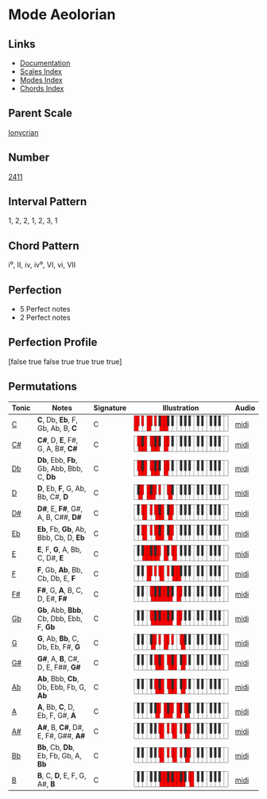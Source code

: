 # Mode Aeolorian

## Links

- [Documentation](index.md)
- [Scales Index](Scales.md)
- [Modes Index](Modes.md)
- [Chords Index](Chords.md)

## Parent Scale

[Ionycrian](ScaleIonycrian.md)

## Number

[2411](https://ianring.com/musictheory/scales/2411)

## Interval Pattern

1, 2, 2, 1, 2, 3, 1

## Chord Pattern

i⁰, II, iv, iv⁰, VI, vi, VII

## Perfection

- 5 Perfect notes
- 2 Perfect notes

## Perfection Profile

[false true false true true true true]

## Permutations

| Tonic | Notes | Signature | Illustration | Audio |
|-------|-------|-----------|--------------|-------|
| [C](ModeCNaturalAeolorian.md) | **C**, Db, **Eb**, F, Gb, Ab, B, **C** | C | ![CNaturalAeolorian](ModeCNaturalAeolorian.png) | [midi](https://github.com/edipermadi/music/blob/main/docs/ModeCNaturalAeolorian.mid?raw=true) |
| [C#](ModeCSharpAeolorian.md) | **C#**, D, **E**, F#, G, A, B#, **C#** | C | ![CSharpAeolorian](ModeCSharpAeolorian.png) | [midi](https://github.com/edipermadi/music/blob/main/docs/ModeCSharpAeolorian.mid?raw=true) |
| [Db](ModeDFlatAeolorian.md) | **Db**, Ebb, **Fb**, Gb, Abb, Bbb, C, **Db** | C | ![DFlatAeolorian](ModeDFlatAeolorian.png) | [midi](https://github.com/edipermadi/music/blob/main/docs/ModeDFlatAeolorian.mid?raw=true) |
| [D](ModeDNaturalAeolorian.md) | **D**, Eb, **F**, G, Ab, Bb, C#, **D** | C | ![DNaturalAeolorian](ModeDNaturalAeolorian.png) | [midi](https://github.com/edipermadi/music/blob/main/docs/ModeDNaturalAeolorian.mid?raw=true) |
| [D#](ModeDSharpAeolorian.md) | **D#**, E, **F#**, G#, A, B, C##, **D#** | C | ![DSharpAeolorian](ModeDSharpAeolorian.png) | [midi](https://github.com/edipermadi/music/blob/main/docs/ModeDSharpAeolorian.mid?raw=true) |
| [Eb](ModeEFlatAeolorian.md) | **Eb**, Fb, **Gb**, Ab, Bbb, Cb, D, **Eb** | C | ![EFlatAeolorian](ModeEFlatAeolorian.png) | [midi](https://github.com/edipermadi/music/blob/main/docs/ModeEFlatAeolorian.mid?raw=true) |
| [E](ModeENaturalAeolorian.md) | **E**, F, **G**, A, Bb, C, D#, **E** | C | ![ENaturalAeolorian](ModeENaturalAeolorian.png) | [midi](https://github.com/edipermadi/music/blob/main/docs/ModeENaturalAeolorian.mid?raw=true) |
| [F](ModeFNaturalAeolorian.md) | **F**, Gb, **Ab**, Bb, Cb, Db, E, **F** | C | ![FNaturalAeolorian](ModeFNaturalAeolorian.png) | [midi](https://github.com/edipermadi/music/blob/main/docs/ModeFNaturalAeolorian.mid?raw=true) |
| [F#](ModeFSharpAeolorian.md) | **F#**, G, **A**, B, C, D, E#, **F#** | C | ![FSharpAeolorian](ModeFSharpAeolorian.png) | [midi](https://github.com/edipermadi/music/blob/main/docs/ModeFSharpAeolorian.mid?raw=true) |
| [Gb](ModeGFlatAeolorian.md) | **Gb**, Abb, **Bbb**, Cb, Dbb, Ebb, F, **Gb** | C | ![GFlatAeolorian](ModeGFlatAeolorian.png) | [midi](https://github.com/edipermadi/music/blob/main/docs/ModeGFlatAeolorian.mid?raw=true) |
| [G](ModeGNaturalAeolorian.md) | **G**, Ab, **Bb**, C, Db, Eb, F#, **G** | C | ![GNaturalAeolorian](ModeGNaturalAeolorian.png) | [midi](https://github.com/edipermadi/music/blob/main/docs/ModeGNaturalAeolorian.mid?raw=true) |
| [G#](ModeGSharpAeolorian.md) | **G#**, A, **B**, C#, D, E, F##, **G#** | C | ![GSharpAeolorian](ModeGSharpAeolorian.png) | [midi](https://github.com/edipermadi/music/blob/main/docs/ModeGSharpAeolorian.mid?raw=true) |
| [Ab](ModeAFlatAeolorian.md) | **Ab**, Bbb, **Cb**, Db, Ebb, Fb, G, **Ab** | C | ![AFlatAeolorian](ModeAFlatAeolorian.png) | [midi](https://github.com/edipermadi/music/blob/main/docs/ModeAFlatAeolorian.mid?raw=true) |
| [A](ModeANaturalAeolorian.md) | **A**, Bb, **C**, D, Eb, F, G#, **A** | C | ![ANaturalAeolorian](ModeANaturalAeolorian.png) | [midi](https://github.com/edipermadi/music/blob/main/docs/ModeANaturalAeolorian.mid?raw=true) |
| [A#](ModeASharpAeolorian.md) | **A#**, B, **C#**, D#, E, F#, G##, **A#** | C | ![ASharpAeolorian](ModeASharpAeolorian.png) | [midi](https://github.com/edipermadi/music/blob/main/docs/ModeASharpAeolorian.mid?raw=true) |
| [Bb](ModeBFlatAeolorian.md) | **Bb**, Cb, **Db**, Eb, Fb, Gb, A, **Bb** | C | ![BFlatAeolorian](ModeBFlatAeolorian.png) | [midi](https://github.com/edipermadi/music/blob/main/docs/ModeBFlatAeolorian.mid?raw=true) |
| [B](ModeBNaturalAeolorian.md) | **B**, C, **D**, E, F, G, A#, **B** | C | ![BNaturalAeolorian](ModeBNaturalAeolorian.png) | [midi](https://github.com/edipermadi/music/blob/main/docs/ModeBNaturalAeolorian.mid?raw=true) |
